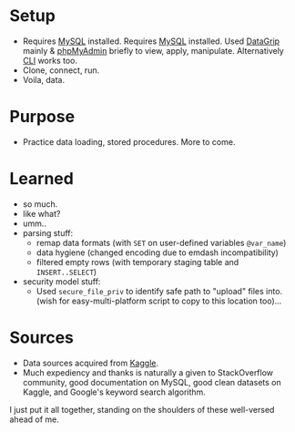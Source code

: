 Setup
====

* Requires [MySQL](https://dev.mysql.com/downloads/mysql/) installed. Requires [MySQL](https://dev.mysql.com/downloads/mysql/) installed. Used [DataGrip](https://www.jetbrains.com/datagrip/) mainly & [phpMyAdmin](https://www.phpmyadmin.net/) briefly to view, apply, manipulate. Alternatively [CLI](https://dev.mysql.com/doc/mysql-getting-started/en/) works too.
* Clone, connect, run.
* Voila, data.

Purpose
=======

* Practice data loading, stored procedures. More to come.


Learned
=======

* so much.
* like what?
* umm..
* parsing stuff:
    * remap data formats (with `SET` on user-defined variables `@var_name`)
    * data hygiene (changed encoding due to emdash incompatibility)
    * filtered empty rows (with temporary staging table and `INSERT..SELECT`)
* security model stuff:
    * Used `secure_file_priv` to identify safe path to "upload" files into. (wish for easy-multi-platform script to copy to this location too)...




Sources
=======
* Data sources acquired from [Kaggle](https://www.kaggle.com/).
* Much expediency and thanks is naturally a given to StackOverflow community, good documentation on MySQL, good clean datasets on Kaggle, and Google's keyword search algorithm.

I just put it all together, standing on the shoulders of these well-versed ahead of me.
